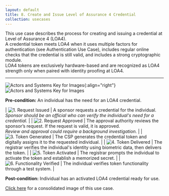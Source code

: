 ```yaml
---
layout: default
title: 8. Create and Issue Level of Assurance 4 Credential
collection: usecases
---
```


This use case describes the process for creating and issuing a credential at Level of Assurance 4 (LOA4).  
A credential token meets LOA4 when it uses multiple factors for authentication (see Authentication Use Case), includes regular online checks that the credential is still valid, and includes a strong cryptographic module.  
LOA4 tokens are exclusively hardware-based and are recognized as LOA4 strength only when paired with identity proofing at LOA4.  

---

![Actors and Systems Key for Images](/img/usecases/clabelissuance.png){:align="right"}
![Actors and Systems Key for Images](/img/usecases/createloa4key.png)

**Pre-condition:** An individual has the need for an LOA4 credential.

| ![1. Request Issued](/img/usecases/createloa4s1.png)  | A sponsor requests a credential for the individual. <br/><em> Sponsor should be an official who can verify the individual's need for a credential.</em> |
| ![2. Request Approved](/img/usecases/createloa4s2.png)  | The approval authority reviews the sponsor’s request. If the request is valid, it is approved. <br/><em> Review and approval could require a background investigation.</em> |
| ![3. Token Generated](/img/usecases/createloa4s3.png)  | The CSP generates the credential token and digitally assigns it to the requested individual.  |
| ![4. Token Delivered](/img/usecases/createloa4s4.png)  | The registrar verifies the individual's identity using biometric data, then delivers the token.  |
| ![5. Token Activated](/img/usecases/createloa4s5.png)  | The registrar prompts the individual to activate the token and establish a memorized secret.  |
| ![6. Functionality Verified](/img/usecases/createloa4s6.png)  | The individual verifies token functionality through a test system.  |

**Post-condition:** Individual has an activated LOA4 credential ready for use.

[Click here](/img/LOA4Cred.png) for a consolidated image of this use case.

